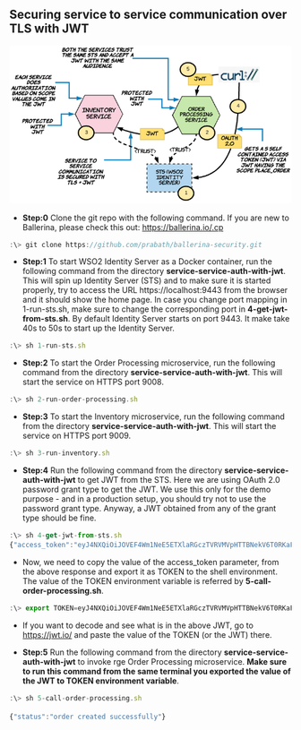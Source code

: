 ## Securing service to service communication over TLS with JWT

![alt text](./setup.png "Service to Service Communication Over TLS with JWT")

* **Step:0** Clone the git repo with the following command. If you are new to Ballerina, please check this out: https://ballerina.io/.cp 

```javascript
:\> git clone https://github.com/prabath/ballerina-security.git
```

* **Step:1** To start WSO2 Identity Server as a Docker container, run the following command from the directory **service-service-auth-with-jwt**. This will spin up Identity Server (STS) and to make sure it is started properly, try to access the URL https://localhost:9443 from the browser and it should show the home page. In case you change port mapping in 1-run-sts.sh, make sure to change the corresponding port in **4-get-jwt-from-sts.sh**. By default Identity Server starts on port 9443. It make take 40s to 50s to start up the Identity Server.

```javascript
:\> sh 1-run-sts.sh
```
* **Step:2** To start the Order Processing microservice, run the following command from the directory **service-service-auth-with-jwt**. This will start the service on HTTPS port 9008.

```javascript
:\> sh 2-run-order-processing.sh
```
* **Step:3** To start the Inventory microservice, run the following command from the directory **service-service-auth-with-jwt**. This will start the service on HTTPS port 9009.

```javascript
:\> sh 3-run-inventory.sh
```
* **Step:4** Run the following command from the directory **service-service-auth-with-jwt** to get JWT from the STS. Here we are using OAuth 2.0 password grant type to get the JWT. We use this only for the demo purpose - and in a production setup, you should try not to use the password grant type. Anyway, a JWT obtained from any of the grant type should be fine.

```javascript
:\> sh 4-get-jwt-from-sts.sh
{"access_token":"eyJ4NXQiOiJOVEF4Wm1NeE5ETXlaRGczTVRVMVpHTTBNekV6T0RKaFpXSTRORE5sWkRVMU9HRmtOakZpTVEiLCJraWQiOiJOVEF4Wm1NeE5ETXlaRGczTVRVMVpHTTBNekV6T0RKaFpXSTRORE5sWkRVMU9HRmtOakZpTVEiLCJhbGciOiJSUzI1NiJ9.eyJzdWIiOiJhZG1pbkBjYXJib24uc3VwZXIiLCJhdWQiOiJKRDBjMVpkR2dJV2ZOVXJuSkRRb3dPN2p5UDhhIiwibmJmIjoxNTQxMTIwMDQ5LCJhenAiOiJKRDBjMVpkR2dJV2ZOVXJuSkRRb3dPN2p5UDhhIiwic2NvcGUiOiJwbGFjZS1vcmRlciIsImlzcyI6IndzbzJpcyIsImV4cCI6MTU0MTEyMzY0OSwiaWF0IjoxNTQxMTIwMDQ5LCJqdGkiOiJlYTMyNDhiYi0xY2IyLTQwMjctYjEyMy0yMWIwZmE2YTA2ODYifQ.QRT8bt9g673i7Z1YVYXnmccRIIUIWdA_3JmkbulOkI7-7PShT2xpOAeRbuU0dPt18IhnqYep4bZB7LmUk7fmYSDHPzLxglpApFVIIAOOh9l_4Zg_03yARBazCmB6IA5-p_iMoETRgMHPo5dqP-Gyj8QzlZv0B-zuIcuCp15-BT643ng7giLzE1714Q1AOdc64Yxr5S8HCugrYYb4VEQAfH_iTg4xdvcu-oX55eD9sJxsXlE74DnFdQnIlnFH3gSlQGGmf-f36EpwJ9ydTc2YomNcGcopOkCGmjz_6ofLJHMJmFG5l1GrF1mEv-HkDkmlMt-RxX3DuLfOrJ3dkfNUIA","refresh_token":"f732d56d-49d9-370f-a982-20c9db107d35","scope":"place-order","token_type":"Bearer","expires_in":3600}
```
* Now, we need to copy the value of the access_token parameter, from the above response and export it as TOKEN to the shell environment. The value of the TOKEN environment variable is referred by **5-call-order-processing.sh**.

```javascript
:\> export TOKEN=eyJ4NXQiOiJOVEF4Wm1NeE5ETXlaRGczTVRVMVpHTTBNekV6T0RKaFpXSTRORE5sWkRVMU9HRmtOakZpTVEiLCJraWQiOiJOVEF4Wm1NeE5ETXlaRGczTVRVMVpHTTBNekV6T0RKaFpXSTRORE5sWkRVMU9HRmtOakZpTVEiLCJhbGciOiJSUzI1NiJ9.eyJzdWIiOiJhZG1pbkBjYXJib24uc3VwZXIiLCJhdWQiOiJKRDBjMVpkR2dJV2ZOVXJuSkRRb3dPN2p5UDhhIiwibmJmIjoxNTQxMTIwMDQ5LCJhenAiOiJKRDBjMVpkR2dJV2ZOVXJuSkRRb3dPN2p5UDhhIiwic2NvcGUiOiJwbGFjZS1vcmRlciIsImlzcyI6IndzbzJpcyIsImV4cCI6MTU0MTEyMzY0OSwiaWF0IjoxNTQxMTIwMDQ5LCJqdGkiOiJlYTMyNDhiYi0xY2IyLTQwMjctYjEyMy0yMWIwZmE2YTA2ODYifQ.QRT8bt9g673i7Z1YVYXnmccRIIUIWdA_3JmkbulOkI7-7PShT2xpOAeRbuU0dPt18IhnqYep4bZB7LmUk7fmYSDHPzLxglpApFVIIAOOh9l_4Zg_03yARBazCmB6IA5-p_iMoETRgMHPo5dqP-Gyj8QzlZv0B-zuIcuCp15-BT643ng7giLzE1714Q1AOdc64Yxr5S8HCugrYYb4VEQAfH_iTg4xdvcu-oX55eD9sJxsXlE74DnFdQnIlnFH3gSlQGGmf-f36EpwJ9ydTc2YomNcGcopOkCGmjz_6ofLJHMJmFG5l1GrF1mEv-HkDkmlMt-RxX3DuLfOrJ3dkfNUIA
```
* If you want to decode and see what is in the above JWT, go to https://jwt.io/ and paste the value of the TOKEN (or the JWT) there.

* **Step:5** Run the following command from the directory **service-service-auth-with-jwt** to invoke rge Order Processing microservice. **Make sure to run this command from the same terminal you exported the value of the JWT to TOKEN environment variable**.

```javascript
:\> sh 5-call-order-processing.sh

{"status":"order created successfully"}
```